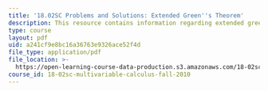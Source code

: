 ```yaml
---
title: '18.02SC Problems and Solutions: Extended Green''s Theorem'
description: This resource contains information regarding extended green's theorem.
type: course
layout: pdf
uid: a241cf9e8bc16a36763e9326ace52f4d
file_type: application/pdf
file_location: >-
  https://open-learning-course-data-production.s3.amazonaws.com/18-02sc-multivariable-calculus-fall-2010/a241cf9e8bc16a36763e9326ace52f4d_MIT18_02SC_we_71_comb.pdf
course_id: 18-02sc-multivariable-calculus-fall-2010
---
```

